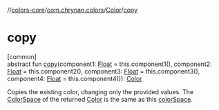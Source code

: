//[colors-core](../../../index.md)/[com.chrynan.colors](../index.md)/[Color](index.md)/[copy](copy.md)

# copy

[common]\
abstract fun [copy](copy.md)(component1: [Float](https://kotlinlang.org/api/latest/jvm/stdlib/kotlin/-float/index.html) = this.component1(), component2: [Float](https://kotlinlang.org/api/latest/jvm/stdlib/kotlin/-float/index.html) = this.component2(), component3: [Float](https://kotlinlang.org/api/latest/jvm/stdlib/kotlin/-float/index.html) = this.component3(), component4: [Float](https://kotlinlang.org/api/latest/jvm/stdlib/kotlin/-float/index.html) = this.component4()): [Color](index.md)

Copies the existing color, changing only the provided values. The [ColorSpace](color-space.md) of the returned [Color](index.md) is the same as this [colorSpace](color-space.md).
